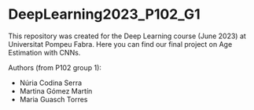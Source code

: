 # DeepLearning2023_P102_G1

This repository was created for the Deep Learning course (June 2023) at Universitat Pompeu Fabra. 
Here you can find our final project on Age Estimation with CNNs. 

Authors (from P102 group 1):
- Núria Codina Serra
- Martina Gómez Martín
- Maria Guasch Torres
